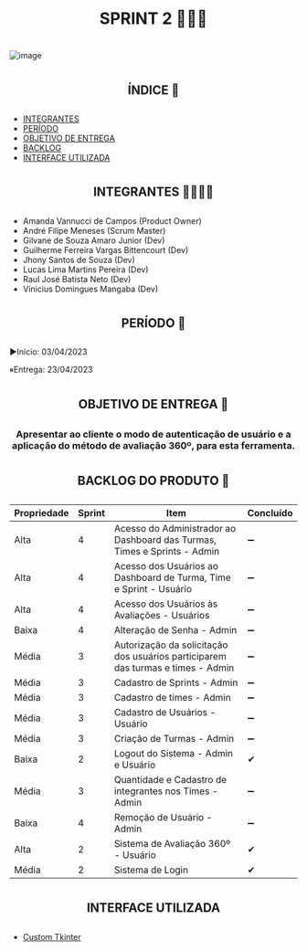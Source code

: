 # <h1 align=center> SPRINT 2 🏁🏃‍♂️<h1/>
  ![image](https://user-images.githubusercontent.com/127263243/233708076-7946ca0d-7057-4a15-b8b8-1cd18a15b411.png)

# <h2 align=center> ÍNDICE 🔖<h2/>
- [INTEGRANTES](#INTEGRANTES)
- [PERÍODO](#PERÍODO)
- [OBJETIVO DE ENTREGA](#OBJETIVO-DE-ENTREGA) 
- [BACKLOG](#BACKLOG)
- [INTERFACE UTILIZADA](#INTERFACE-UTILIZADA)
  
# <h2 align=center> INTEGRANTES 👩‍💻👨‍💻<h2/>
- Amanda Vannucci de Campos (Product Owner) 
- André Filipe Meneses (Scrum Master)
- Gilvane de Souza Amaro Junior (Dev)
- Guilherme Ferreira Vargas Bittencourt (Dev)
- Jhony Santos de Souza (Dev)
- Lucas Lima Martins Pereira (Dev)
- Raul José Batista Neto (Dev)
- Vinicius Domingues Mangaba (Dev)

# <h2 align=center> PERÍODO 📅<h2/>
▶Início: 03/04/2023 

⏸Entrega: 23/04/2023 

# <h2 align=center> OBJETIVO DE ENTREGA 🎯<h2/>
<h3 align=center>Apresentar ao cliente o modo de autenticação de usuário e a aplicação do método de avaliação 360º, para esta ferramenta. <h3/>

# <h2 align=center> BACKLOG DO PRODUTO 📌<h2/>
Propriedade | Sprint |	Item | Concluído
--- | --- | --- | ---
Alta	| 4 |	Acesso do Administrador ao Dashboard das Turmas, Times e Sprints - Admin |➖
Alta	| 4 |	Acesso dos Usuários ao Dashboard de Turma, Time e Sprint - Usuário |➖
Alta	| 4 |	Acesso dos Usuários às Avaliações - Usuários |➖
Baixa	| 4 |	Alteração de Senha - Admin |➖
Média	| 3 |	Autorização da solicitação dos usuários participarem das turmas e times - Admin |➖
Média	| 3 |	Cadastro de Sprints - Admin |➖
Média	| 3 |	Cadastro de times - Admin |➖
Média	| 3 |	Cadastro de Usuários - Usuário |➖
Média	| 3 |	Criação de Turmas - Admin |➖
Baixa	| 2 |	Logout do Sistema - Admin e Usuário| ✔
Média	| 3 |	Quantidade e Cadastro de integrantes nos Times - Admin |➖
Baixa	| 4 |	Remoção de Usuário - Admin |➖
Alta	| 2 |	Sistema de Avaliação 360º - Usuário |✔
Média	| 2 |	Sistema de Login |✔

# <h2 align=center> INTERFACE UTILIZADA <h2/>
- <a href="https://pypi.org/project/customtkinter/0.3/">Custom Tkinter <br><a/>



